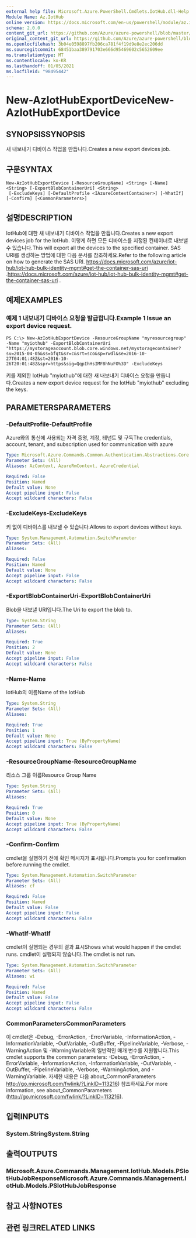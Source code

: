 ```yaml
---
external help file: Microsoft.Azure.PowerShell.Cmdlets.IotHub.dll-Help.xml
Module Name: Az.IotHub
online version: https://docs.microsoft.com/en-us/powershell/module/az.iothub/new-aziothubexportdevice
schema: 2.0.0
content_git_url: https://github.com/Azure/azure-powershell/blob/master/src/IotHub/IotHub/help/New-AzIotHubExportDevice.md
original_content_git_url: https://github.com/Azure/azure-powershell/blob/master/src/IotHub/IotHub/help/New-AzIotHubExportDevice.md
ms.openlocfilehash: 3b04e0598897fb206ca781f4f19d9e8e2ec206dd
ms.sourcegitcommit: 68451baa389791703e666d95469602c5652609ee
ms.translationtype: MT
ms.contentlocale: ko-KR
ms.lasthandoff: 01/05/2021
ms.locfileid: "98495442"
---
```

# <span data-ttu-id="8dd94-101">New-AzIotHubExportDevice</span><span class="sxs-lookup"><span data-stu-id="8dd94-101">New-AzIotHubExportDevice</span></span>

## <span data-ttu-id="8dd94-102">SYNOPSIS</span><span class="sxs-lookup"><span data-stu-id="8dd94-102">SYNOPSIS</span></span>
<span data-ttu-id="8dd94-103">새 내보내기 디바이스 작업을 만듭니다.</span><span class="sxs-lookup"><span data-stu-id="8dd94-103">Creates a new export devices job.</span></span>

## <span data-ttu-id="8dd94-104">구문</span><span class="sxs-lookup"><span data-stu-id="8dd94-104">SYNTAX</span></span>

```
New-AzIotHubExportDevice [-ResourceGroupName] <String> [-Name] <String> [-ExportBlobContainerUri] <String>
 [-ExcludeKeys] [-DefaultProfile <IAzureContextContainer>] [-WhatIf] [-Confirm] [<CommonParameters>]
```

## <span data-ttu-id="8dd94-105">설명</span><span class="sxs-lookup"><span data-stu-id="8dd94-105">DESCRIPTION</span></span>
<span data-ttu-id="8dd94-106">IotHub에 대한 새 내보내기 디바이스 작업을 만듭니다.</span><span class="sxs-lookup"><span data-stu-id="8dd94-106">Creates a new export devices job for the IotHub.</span></span>
<span data-ttu-id="8dd94-107">이렇게 하면 모든 디바이스를 지정된 컨테이너로 내보낼 수 있습니다.</span><span class="sxs-lookup"><span data-stu-id="8dd94-107">This will export all the devices to the specified container.</span></span> <span data-ttu-id="8dd94-108">SAS URI를 생성하는 방법에 대한 다음 문서를 참조하세요.</span><span class="sxs-lookup"><span data-stu-id="8dd94-108">Refer to the following article on how to generate the SAS URI.</span></span>
<span data-ttu-id="8dd94-109"> https://docs.microsoft.com/azure/iot-hub/iot-hub-bulk-identity-mgmt#get-the-container-sas-uri .</span><span class="sxs-lookup"><span data-stu-id="8dd94-109">https://docs.microsoft.com/azure/iot-hub/iot-hub-bulk-identity-mgmt#get-the-container-sas-uri .</span></span>

## <span data-ttu-id="8dd94-110">예제</span><span class="sxs-lookup"><span data-stu-id="8dd94-110">EXAMPLES</span></span>

### <span data-ttu-id="8dd94-111">예제 1 내보내기 디바이스 요청을 발급합니다.</span><span class="sxs-lookup"><span data-stu-id="8dd94-111">Example 1 Issue an export device request.</span></span>
```
PS C:\> New-AzIotHubExportDevice -ResourceGroupName "myresourcegroup" -Name "myiothub" -ExportBlobContainerUri "https://mystorageaccount.blob.core.windows.net/mystoragecontainer?sv=2015-04-05&ss=bfqt&sr=c&srt=sco&sp=rwdl&se=2016-10-27T04:01:48Z&st=2016-10-26T20:01:48Z&spr=https&sig=QqpIhHsIMF8hNuFO%3D" -ExcludeKeys
```

<span data-ttu-id="8dd94-112">키를 제외한 IotHub "myiothub"에 대한 새 내보내기 디바이스 요청을 만듭니다.</span><span class="sxs-lookup"><span data-stu-id="8dd94-112">Creates a new export device request for the IotHub "myiothub" excluding the keys.</span></span>

## <span data-ttu-id="8dd94-113">PARAMETERS</span><span class="sxs-lookup"><span data-stu-id="8dd94-113">PARAMETERS</span></span>

### <span data-ttu-id="8dd94-114">-DefaultProfile</span><span class="sxs-lookup"><span data-stu-id="8dd94-114">-DefaultProfile</span></span>
<span data-ttu-id="8dd94-115">Azure와의 통신에 사용되는 자격 증명, 계정, 테넌트 및 구독</span><span class="sxs-lookup"><span data-stu-id="8dd94-115">The credentials, account, tenant, and subscription used for communication with azure</span></span>

```yaml
Type: Microsoft.Azure.Commands.Common.Authentication.Abstractions.Core.IAzureContextContainer
Parameter Sets: (All)
Aliases: AzContext, AzureRmContext, AzureCredential

Required: False
Position: Named
Default value: None
Accept pipeline input: False
Accept wildcard characters: False
```

### <span data-ttu-id="8dd94-116">-ExcludeKeys</span><span class="sxs-lookup"><span data-stu-id="8dd94-116">-ExcludeKeys</span></span>
<span data-ttu-id="8dd94-117">키 없이 디바이스를 내보낼 수 있습니다.</span><span class="sxs-lookup"><span data-stu-id="8dd94-117">Allows to export devices without keys.</span></span>

```yaml
Type: System.Management.Automation.SwitchParameter
Parameter Sets: (All)
Aliases:

Required: False
Position: Named
Default value: None
Accept pipeline input: False
Accept wildcard characters: False
```

### <span data-ttu-id="8dd94-118">-ExportBlobContainerUri</span><span class="sxs-lookup"><span data-stu-id="8dd94-118">-ExportBlobContainerUri</span></span>
<span data-ttu-id="8dd94-119">Blob을 내보낼 URI입니다.</span><span class="sxs-lookup"><span data-stu-id="8dd94-119">The Uri to export the blob to.</span></span> 

```yaml
Type: System.String
Parameter Sets: (All)
Aliases:

Required: True
Position: 2
Default value: None
Accept pipeline input: False
Accept wildcard characters: False
```

### <span data-ttu-id="8dd94-120">-Name</span><span class="sxs-lookup"><span data-stu-id="8dd94-120">-Name</span></span>
<span data-ttu-id="8dd94-121">IotHub의 이름</span><span class="sxs-lookup"><span data-stu-id="8dd94-121">Name of the IotHub</span></span>

```yaml
Type: System.String
Parameter Sets: (All)
Aliases:

Required: True
Position: 1
Default value: None
Accept pipeline input: True (ByPropertyName)
Accept wildcard characters: False
```

### <span data-ttu-id="8dd94-122">-ResourceGroupName</span><span class="sxs-lookup"><span data-stu-id="8dd94-122">-ResourceGroupName</span></span>
<span data-ttu-id="8dd94-123">리소스 그룹 이름</span><span class="sxs-lookup"><span data-stu-id="8dd94-123">Resource Group Name</span></span>

```yaml
Type: System.String
Parameter Sets: (All)
Aliases:

Required: True
Position: 0
Default value: None
Accept pipeline input: True (ByPropertyName)
Accept wildcard characters: False
```

### <span data-ttu-id="8dd94-124">-Confirm</span><span class="sxs-lookup"><span data-stu-id="8dd94-124">-Confirm</span></span>
<span data-ttu-id="8dd94-125">cmdlet을 실행하기 전에 확인 메시지가 표시됩니다.</span><span class="sxs-lookup"><span data-stu-id="8dd94-125">Prompts you for confirmation before running the cmdlet.</span></span>

```yaml
Type: System.Management.Automation.SwitchParameter
Parameter Sets: (All)
Aliases: cf

Required: False
Position: Named
Default value: False
Accept pipeline input: False
Accept wildcard characters: False
```

### <span data-ttu-id="8dd94-126">-WhatIf</span><span class="sxs-lookup"><span data-stu-id="8dd94-126">-WhatIf</span></span>
<span data-ttu-id="8dd94-127">cmdlet이 실행되는 경우의 결과 표시</span><span class="sxs-lookup"><span data-stu-id="8dd94-127">Shows what would happen if the cmdlet runs.</span></span>
<span data-ttu-id="8dd94-128">cmdlet이 실행되지 않습니다.</span><span class="sxs-lookup"><span data-stu-id="8dd94-128">The cmdlet is not run.</span></span>

```yaml
Type: System.Management.Automation.SwitchParameter
Parameter Sets: (All)
Aliases: wi

Required: False
Position: Named
Default value: False
Accept pipeline input: False
Accept wildcard characters: False
```

### <span data-ttu-id="8dd94-129">CommonParameters</span><span class="sxs-lookup"><span data-stu-id="8dd94-129">CommonParameters</span></span>
<span data-ttu-id="8dd94-130">이 cmdlet은 -Debug, -ErrorAction, -ErrorVariable, -InformationAction, -InformationVariable, -OutVariable, -OutBuffer, -PipelineVariable, -Verbose, -WarningAction 및 -WarningVariable의 일반적인 매개 변수를 지원합니다.</span><span class="sxs-lookup"><span data-stu-id="8dd94-130">This cmdlet supports the common parameters: -Debug, -ErrorAction, -ErrorVariable, -InformationAction, -InformationVariable, -OutVariable, -OutBuffer, -PipelineVariable, -Verbose, -WarningAction, and -WarningVariable.</span></span> <span data-ttu-id="8dd94-131">자세한 내용은 다음 about_CommonParameters http://go.microsoft.com/fwlink/?LinkID=113216) 참조하세요.</span><span class="sxs-lookup"><span data-stu-id="8dd94-131">For more information, see about_CommonParameters (http://go.microsoft.com/fwlink/?LinkID=113216).</span></span>

## <span data-ttu-id="8dd94-132">입력</span><span class="sxs-lookup"><span data-stu-id="8dd94-132">INPUTS</span></span>

### <span data-ttu-id="8dd94-133">System.String</span><span class="sxs-lookup"><span data-stu-id="8dd94-133">System.String</span></span>

## <span data-ttu-id="8dd94-134">출력</span><span class="sxs-lookup"><span data-stu-id="8dd94-134">OUTPUTS</span></span>

### <span data-ttu-id="8dd94-135">Microsoft.Azure.Commands.Management.IotHub.Models.PSIotHubJobResponse</span><span class="sxs-lookup"><span data-stu-id="8dd94-135">Microsoft.Azure.Commands.Management.IotHub.Models.PSIotHubJobResponse</span></span>

## <span data-ttu-id="8dd94-136">참고 사항</span><span class="sxs-lookup"><span data-stu-id="8dd94-136">NOTES</span></span>

## <span data-ttu-id="8dd94-137">관련 링크</span><span class="sxs-lookup"><span data-stu-id="8dd94-137">RELATED LINKS</span></span>
